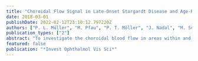 ```yaml
---
title: "Choroidal Flow Signal in Late-Onset Stargardt Disease and Age-Related Macular Degeneration: An OCT-Angiography Study"
date: 2018-03-01
publishDate: 2022-02-12T23:10:12.797220Z
authors: ["P. L. Müller", "M. Pfau", "P. T. Möller", "J. Nadal", "M. Schmid", "M. Lindner", "L. de Sisternes", "H. Stöhr", "B. H. F. Weber", "C. Neuhaus", "P. Herrmann", "S. Schmitz-Valckenberg", "F. G. Holz", "M. Fleckenstein"]
publication_types: ["2"]
abstract: "To investigate the choroidal blood flow in areas within and adjacent to retinal pigment epithelium (RPE) atrophy secondary to late-onset Stargardt disease (STGD1) and age-related macular degeneration (AMD). A total of 43 eyes (23 STGD1 and 20 AMD) of patients with RPE atrophy and 25 eyes of healthy controls without ocular pathology underwent multimodal imaging including optical coherence tomography angiography (OCT-A; PLEX Elite 9000 Swept-Source OCT). Using an exploratory approach, choriocapillaris and deeper choroid OCT-A slabs were evaluated in order to detect differences between STGD1 and AMD. The magnitude of absence-of-flow signal (AFS) was investigated in terms of area-fraction and size-frequency distribution. 0.001), to the level of nonsignificance compared to controls (13.27% ± 2.99%, P = 0.368). Given this discrepancy, the ratio of the AFS area fraction within/outside of RPE atrophy could be used to differentiate between STGD1 and AMD with 65.0% sensitivity and 92.3% specificity. Using OCT-A, comparison of choroidal flow signal within and outside the area of RPE atrophy revealed distinct differences between STGD1 and AMD, potentially implicating a differential role of the choroid in the pathogenesis of RPE atrophy in these two diseases."
featured: false
publication: "*Invest Ophthalmol Vis Sci*"
---
```


